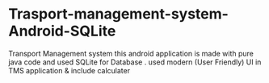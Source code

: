 # Trasport-management-system-Android-SQLite
Transport Management system this android application is made with pure java code and used SQLite for Database . used modern (User Friendly) UI in TMS application &amp; include calculater
